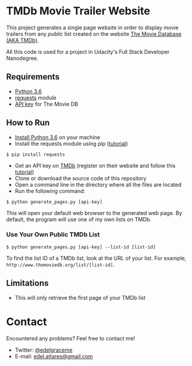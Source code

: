 # TMDb Movie Trailer Website

This project generates a single page website in order to display movie trailers from any *public* list created on the website [The Movie Database (AKA TMDb)](http://themoviedb.org).

All this code is used for a project in Udacity's Full Stack Developer Nanodegree.

## Requirements

* [Python 3.6](https://www.python.org/downloads/)
* [requests](http://docs.python-requests.org/en/master/user/install/#install) module
* [API key](https://developers.themoviedb.org/3/getting-started) for The Movie DB

## How to Run

* [Install Python 3.6](https://www.python.org/downloads/) on your machine
* Install the requests module using pip ([tutorial](http://docs.python-requests.org/en/master/user/install/#install))

```
$ pip install requests
```

* Get an API key on [TMDb](https://themovedb.org) (register on their website and follow this [tutorial](https://developers.themoviedb.org/3/getting-started))
* Clone or download the source code of this repository
* Open a command line in the directory where all the files are located
* Run the following command:

```
$ python generate_pages.py [api-key]
```

This will open your default web browser to the generated web page. By default, the program will use one of my own lists on TMDb.

### Use Your Own Public TMDb List

```
$ python generate_pages.py [api-key] --list-id [list-id]
```

To find the list ID of a TMDb list, look at the URL of your list. For example, `http://www.themoviedb.org/list/[list-id]`.

## Limitations

* This will only retrieve the first page of your TMDb list

# Contact

Encountered any problems? Feel free to contact me!

* Twitter: [@edelgraceme](http://twitter.com/edelgraceme)
* E-mail: edel.altares@gmail.com
